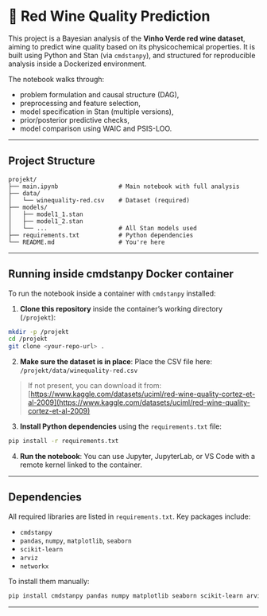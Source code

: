 # 🍷 Red Wine Quality Prediction

This project is a Bayesian analysis of the **Vinho Verde red wine dataset**, aiming to predict wine quality based on its physicochemical properties. It is built using Python and Stan (via `cmdstanpy`), and structured for reproducible analysis inside a Dockerized environment.

The notebook walks through:
- problem formulation and causal structure (DAG),
- preprocessing and feature selection,
- model specification in Stan (multiple versions),
- prior/posterior predictive checks,
- model comparison using WAIC and PSIS-LOO.

---

## Project Structure

```
projekt/
├── main.ipynb                 # Main notebook with full analysis
├── data/
│   └── winequality-red.csv    # Dataset (required)
├── models/
│   ├── model1_1.stan
│   ├── model1_2.stan
│   └── ...                    # All Stan models used
├── requirements.txt           # Python dependencies
└── README.md                  # You're here
```

---

## Running inside cmdstanpy Docker container

To run the notebook inside a container with `cmdstanpy` installed:

1. **Clone this repository** inside the container’s working directory (`/projekt`):

```bash
mkdir -p /projekt
cd /projekt
git clone <your-repo-url> .
```

2. **Make sure the dataset is in place**:
Place the CSV file here:  
`/projekt/data/winequality-red.csv`

> If not present, you can download it from:  
> [https://www.kaggle.com/datasets/uciml/red-wine-quality-cortez-et-al-2009](https://www.kaggle.com/datasets/uciml/red-wine-quality-cortez-et-al-2009)

3. **Install Python dependencies** using the `requirements.txt` file:

```bash
pip install -r requirements.txt
```

4. **Run the notebook**:
You can use Jupyter, JupyterLab, or VS Code with a remote kernel linked to the container.

---

## Dependencies

All required libraries are listed in `requirements.txt`. Key packages include:

- `cmdstanpy`
- `pandas`, `numpy`, `matplotlib`, `seaborn`
- `scikit-learn`
- `arviz`
- `networkx`

To install them manually:

```bash
pip install cmdstanpy pandas numpy matplotlib seaborn scikit-learn arviz networkx
```

---


